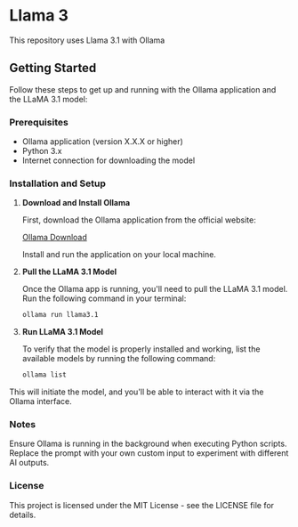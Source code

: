 # Llama 3

This repository uses Llama 3.1 with Ollama

## Getting Started

Follow these steps to get up and running with the Ollama application and the LLaMA 3.1 model:

### Prerequisites

- Ollama application (version X.X.X or higher)
- Python 3.x
- Internet connection for downloading the model

### Installation and Setup

1. **Download and Install Ollama**

   First, download the Ollama application from the official website:

   [Ollama Download](https://ollama.com/download)

   Install and run the application on your local machine.

2. **Pull the LLaMA 3.1 Model**

   Once the Ollama app is running, you'll need to pull the LLaMA 3.1 model. Run the following command in your terminal:

   ```bash
   ollama run llama3.1
3. **Run LLaMA 3.1 Model**

   To verify that the model is properly installed and working, list the available models by running the following command:

   ```bash
   ollama list

This will initiate the model, and you'll be able to interact with it via the Ollama interface.


### Notes

Ensure Ollama is running in the background when executing Python scripts.
Replace the prompt with your own custom input to experiment with different AI outputs.

### License

This project is licensed under the MIT License - see the LICENSE file for details.
